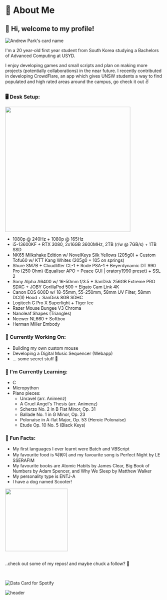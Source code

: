 <!--START_SECTION:waka-->
<!--END_SECTION:waka-->
<!--https://github.com/anmol098/waka-readme-stats?tab=readme-ov-file-->
<!--https://github.com/Platane/snk?tab=readme-ov-file-->

<!--
![header](https://capsule-render.vercel.app/api?type=soft&color=auto&height=300&section=header&text=capsule%20render&fontSize=90)
-->

# 🍒 About Me

## 👋 Hi, welcome to my profile!

<!--https://github.com/satyawikananda/cardivo-->
![Andrew Park's card name](https://cardivo.vercel.app/api?name=Andrew%20Park&description=hey%21%20check%20out%20some%20of%20the%20little%20projects%20I%27ve%20made%20%F0%9F%AB%A1&image=https://avatars.githubusercontent.com/u/40168823?v=4&backgroundColor=%23ecf0f1&instagram=andrew_parkk%20|%20&linkedin=andrewpark-%20|%20&github=aparkgh&pattern=ticTacToe&colorPattern=%23eaeaea&site=&disableAnimation=false)

I'm a 20 year-old first year student from South Korea studying a Bachelors of Advanced Computing at USYD.

I enjoy developing games and small scripts and plan on making more projects (potentially collaborations) in the near future. I recently contributed in developing CrowdFlare, an app which gives UNSW students a way to find populated and high rated areas around the campus, go check it out ✌️

<!--
![](https://komarev.com/ghpvc/?username=aparkgh&style=for-the-badge&color=blueviolet&abbreviated=true)


[![trophy](https://github-profile-trophy.vercel.app/?username=aparkgh)](https://github.com/ryo-ma/github-profile-trophy)
-->

### 🖥️ Desk Setup:
<img src="https://github.com/user-attachments/assets/def68e5e-1b2a-4a31-b265-12dda5326fa7" width="400"/>

- 1080p @ 240Hz + 1080p @ 165Hz
- i5-13600KF + RTX 3080, 2x16GB 3600MHz, 2TB (r/w @ 7GB/s) + 1TB SSD
- NK65 Milkshake Edition w/ NovelKeys Silk Yellows (205g0) + Custom Tofu60 w/ KTT Kang Whites (205g0 + 105 on springs)
- Shure SM7B + Cloudlifter CL-1 + Rode PSA-1 + Beyerdynamic DT 990 Pro (250 Ohm) (Equaliser APO + Peace GUI | oratory1990 preset) + SSL 2
- Sony Alpha A6400 w/ 16-50mm f/3.5 + SanDisk 256GB Extreme PRO SDXC + JOBY GorillaPod 500 + Elgato Cam Link 4K
- Canon EOS 600D w/ 18-55mm, 55-250mm, 58mm UV Filter, 58mm DC(II) Hood + SanDisk 8GB SDHC
- Logitech G Pro X Superlight + Tiger Ice
- Razer Mouse Bungee V3 Chroma
- Nanoleaf Shapes (Triangles)
- Neewer NL660 + Softbox
- Herman Miller Embody

### 🚀 Currently Working On:
- Building my own custom mouse
- Developing a Digital Music Sequencer (Webapp)
- ... some secret stuff 🤫

### 🌱 I'm Currently Learning:
- C
- Micropython
- Piano pieces:
  - Unravel (arr. Animenz)
  - A Cruel Angel's Thesis (arr. Animenz)
  - Scherzo No. 2 in B Flat Minor, Op. 31
  - Ballade No. 1 in G Minor, Op. 23
  - Polonaise in A-flat Major, Op. 53 (Heroic Polonaise)
  - Etude Op. 10 No. 5 (Black Keys)

### 🌟 Fun Facts:
- My first languages I ever learnt were Batch and VBScript
- My favourite food is 떡볶이 and my favourite song is Perfect Night by LE SSERAFIM
- My favourite books are Atomic Habits by James Clear, Big Book of Numbers by Adam Spencer, and Why We Sleep by Matthew Walker
- My personality type is ENTJ-A
- I have a dog named Scooter!

<img src="https://github.com/user-attachments/assets/2f746a7d-b8e9-4562-915c-eff3a04d566c" width="200"/>

</br>
</br>

..check out some of my repos! and maybe chuck a follow? 👀

</br>


<!--https://github.com/magic-ike/spotify-data-card?tab=readme-ov-file-->
![Data Card for Spotify](https://data-card-for-spotify.herokuapp.com/api/card?user_id=229ll5brg0pwf57snpkikhd0r&show_border=1&hide_title=1)

![header](https://capsule-render.vercel.app/api?type=venom&color=auto&height=300&section=header&text=%20%3A%29&fontSize=50)
<!--
<picture>
  <source media="(prefers-color-scheme: dark)" srcset="github-snake-dark.svg" />
  <source media="(prefers-color-scheme: light)" srcset="github-snake.svg" />
  <img alt="github-snake" src="github-snake.svg" />
</picture>
-->
